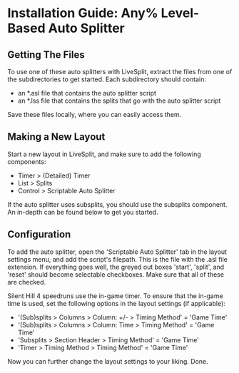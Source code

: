 # Installation Guide: Any% Level-Based Auto Splitter

## Getting The Files

To use one of these auto splitters with LiveSplit, extract the files from one
of the subdirectories to get started. Each subdirectory should contain:

* an *.asl file that contains the auto splitter script
* an *.lss file that contains the splits that go with the auto splitter script

Save these files locally, where you can easily access them.

## Making a New Layout

Start a new layout in LiveSplit, and make sure to add the following components:

* Timer > (Detailed) Timer
* List > Splits
* Control > Scriptable Auto Splitter

If the auto splitter uses subsplits, you should use the subsplits component.
An in-depth can be found below to get you started.

## Configuration

To add the auto splitter, open the 'Scriptable Auto Splitter' tab in the layout
settings menu, and add the script's filepath. This is the file with the .asl
file extension. If everything goes well, the greyed out boxes 'start', 'split',
and 'reset' should become selectable checkboxes. Make sure that all of these
are checked.

Silent Hill 4 speedruns use the in-game timer. To ensure that the in-game time
is used, set the following options in the layout settings (if applicable):

* '(Sub)splits > Columns > Column: +/- > Timing Method' = 'Game Time'
* '(Sub)splits > Columns > Column: Time > Timing Method' = 'Game Time'
* 'Subsplits > Section Header > Timing Method' = 'Game Time'
* 'Timer > Timing Method > Timing Method' = 'Game Time'

Now you can further change the layout settings to your liking. Done.
